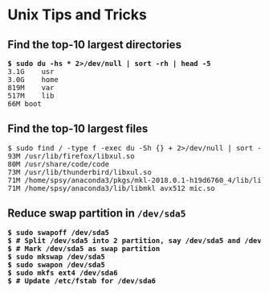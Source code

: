 # Unix Tips and Tricks

## Find the top-10 largest directories

<pre>
<b>$ sudo du -hs * 2>/dev/null | sort -rh | head -5</b>
3.1G	usr
3.0G	home
819M	var
517M	lib
66M	boot
</pre>

## Find the top-10 largest files
<pre
<b>$ sudo find / -type f -exec du -Sh {} + 2>/dev/null | sort -rh | head -5</b>
93M	/usr/lib/firefox/libxul.so
80M	/usr/share/code/code
73M	/usr/lib/thunderbird/libxul.so
71M	/home/spsy/anaconda3/pkgs/mkl-2018.0.1-h19d6760_4/lib/libmkl_avx512_mic.so
71M	/home/spsy/anaconda3/lib/libmkl_avx512_mic.so
</pre>

## Reduce swap partition in `/dev/sda5`

<pre>
<b>$ sudo swapoff /dev/sda5</b>
<b>$ # Split /dev/sda5 into 2 partition, say /dev/sda5 and /dev/sda6</b>
<b>$ # Mark /dev/sda5 as swap partition</b>
<b>$ sudo mkswap /dev/sda5</b>
<b>$ sudo swapon /dev/sda5</b>
<b>$ sudo mkfs ext4 /dev/sda6</b>
<b>$ # Update /etc/fstab for /dev/sda6</b>
</pre>
